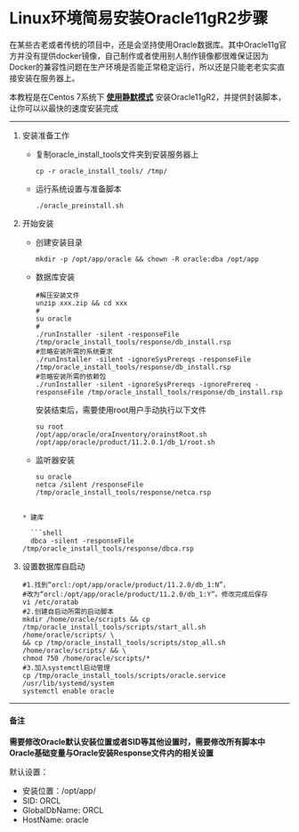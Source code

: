 # Linux环境简易安装Oracle11gR2步骤

在某些古老或者传统的项目中，还是会坚持使用Oracle数据库。其中Oracle11g官方并没有提供docker镜像，自己制作或者使用别人制作镜像都很难保证因为Docker的兼容性问题在生产环境是否能正常稳定运行，所以还是只能老老实实直接安装在服务器上。

本教程是在Centos 7系统下 **<u>使用静默模式</u>** 安装Oracle11gR2，并提供封装脚本，让你可以以最快的速度安装完成

---

1. 安装准备工作   
   * 复制oracle_install_tools文件夹到安装服务器上

     ```shell
     cp -r oracle_install_tools/ /tmp/
     ```

   * 运行系统设置与准备脚本

     ```shell
     ./oracle_preinstall.sh
     ```

2. 开始安装

   * 创建安装目录 

     ```shell
     mkdir -p /opt/app/oracle && chown -R oracle:dba /opt/app
     ```

   * 数据库安装

     ```shell
     #解压安装文件
     unzip xxx.zip && cd xxx
     #
     su oracle
     #
     ./runInstaller -silent -responseFile /tmp/oracle_install_tools/response/db_install.rsp
     #忽略安装所需的系统要求
     ./runInstaller -silent -ignoreSysPrereqs -responseFile /tmp/oracle_install_tools/response/db_install.rsp
     #忽略安装所需的依赖包
     ./runInstaller -silent -ignoreSysPrereqs -ignorePrereq -responseFile /tmp/oracle_install_tools/response/db_install.rsp
     ```
     安装结束后，需要使用root用户手动执行以下文件

     ```shell
     su root
     /opt/app/oracle/oraInventory/orainstRoot.sh
     /opt/app/oracle/product/11.2.0.1/db_1/root.sh
     ```
   * 监听器安装
     ```shell
     su oracle
     netca /silent /responseFile /tmp/oracle_install_tools/response/netca.rsp
   ```
     
   * 建库

     ```shell
     dbca -silent -responseFile /tmp/oracle_install_tools/response/dbca.rsp
     ```

3. 设置数据库自启动

   ```shell
   #1.找到“orcl:/opt/app/oracle/product/11.2.0/db_1:N”， 
   #改为“orcl:/opt/app/oracle/product/11.2.0/db_1:Y”。修改完成后保存
   vi /etc/oratab
   #2.创建自启动所需的启动脚本
   mkdir /home/oracle/scripts && cp /tmp/oracle_install_tools/scripts/start_all.sh /home/oracle/scripts/ \
   && cp /tmp/oracle_install_tools/scripts/stop_all.sh /home/oracle/scripts/ && \
   chmod 750 /home/oracle/scripts/*
   #3.加入systemctl启动管理
   cp /tmp/oracle_install_tools/scripts/oracle.service /usr/lib/systemd/system
   systemctl enable oracle
   ```
---
#### 备注
**需要修改Oracle默认安装位置或者SID等其他设置时，需要修改所有脚本中Oracle基础变量与Oracle安装Response文件内的相关设置**

默认设置：
  * 安装位置：/opt/app/
  * SID: ORCL
  * GlobalDbName: ORCL
  * HostName: oracle



